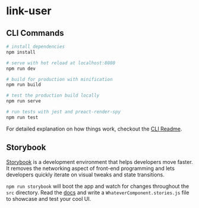 # link-user

## CLI Commands

```bash
# install dependencies
npm install

# serve with hot reload at localhost:8080
npm run dev

# build for production with minification
npm run build

# test the production build locally
npm run serve

# run tests with jest and preact-render-spy
npm run test
```

For detailed explanation on how things work, checkout the [CLI Readme](https://github.com/developit/preact-cli/blob/master/README.md).

## Storybook

[Storybook](https://storybook.js.org/) is a development environment that helps developers move faster.
It removes the networking aspect of front-end programming and lets developers quickly iterate on visual tweaks
and state transitions.

`npm run storybook` will boot the app and watch for changes throughout the `src` directory. Read the [docs](https://storybook.js.org/)
and write a `WhateverComponent.stories.js` file to showcase and test your cool UI.
